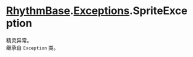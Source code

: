# [RhythmBase](../namespaces.md).[Exceptions](../namespace/Exceptions.md).SpriteException
精灵异常。  
继承自 `Exception` 类。